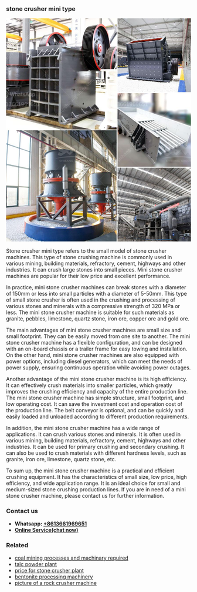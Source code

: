 <h3>stone crusher mini type</h3><img src='1702950553.jpg' alt=''><p>Stone crusher mini type refers to the small model of stone crusher machines. This type of stone crushing machine is commonly used in various mining, building materials, refractory, cement, highways and other industries. It can crush large stones into small pieces. Mini stone crusher machines are popular for their low price and excellent performance.</p><p>In practice, mini stone crusher machines can break stones with a diameter of 150mm or less into small particles with a diameter of 5-50mm. This type of small stone crusher is often used in the crushing and processing of various stones and minerals with a compressive strength of 320 MPa or less. The mini stone crusher machine is suitable for such materials as granite, pebbles, limestone, quartz stone, iron ore, copper ore and gold ore.</p><p>The main advantages of mini stone crusher machines are small size and small footprint. They can be easily moved from one site to another. The mini stone crusher machine has a flexible configuration, and can be designed with an on-board chassis or a trailer frame for easy towing and installation. On the other hand, mini stone crusher machines are also equipped with power options, including diesel generators, which can meet the needs of power supply, ensuring continuous operation while avoiding power outages.</p><p>Another advantage of the mini stone crusher machine is its high efficiency. It can effectively crush materials into smaller particles, which greatly improves the crushing efficiency and capacity of the entire production line. The mini stone crusher machine has simple structure, small footprint, and low operating cost. It can save the investment cost and operation cost of the production line. The belt conveyor is optional, and can be quickly and easily loaded and unloaded according to different production requirements.</p><p>In addition, the mini stone crusher machine has a wide range of applications. It can crush various stones and minerals. It is often used in various mining, building materials, refractory, cement, highways and other industries. It can be used for primary crushing and secondary crushing. It can also be used to crush materials with different hardness levels, such as granite, iron ore, limestone, quartz stone, etc.</p><p>To sum up, the mini stone crusher machine is a practical and efficient crushing equipment. It has the characteristics of small size, low price, high efficiency, and wide application range. It is an ideal choice for small and medium-sized stone crushing production lines. If you are in need of a mini stone crusher machine, please contact us for further information.</p><h3>Contact us</h3><ul><li><strong>Whatsapp:&nbsp;<a href="https://wa.me/8613661969651">+8613661969651</a></strong></li><li><a href="https://swt.shibang-china.com/?git&amp;zhl&amp;stone crusher mini type"><strong>Online Service(chat now)</strong></a></li></ul><h3>Related</h3><ul><li><a href='coal mining processes and machinary required.md'>coal mining processes and machinary required</a></li><li><a href='talc powder plant.md'>talc powder plant</a></li><li><a href='price for stone crusher plant.md'>price for stone crusher plant</a></li><li><a href='bentonite processing machinery.md'>bentonite processing machinery</a></li><li><a href='picture of a rock crusher machine.md'>picture of a rock crusher machine</a></li></ul>